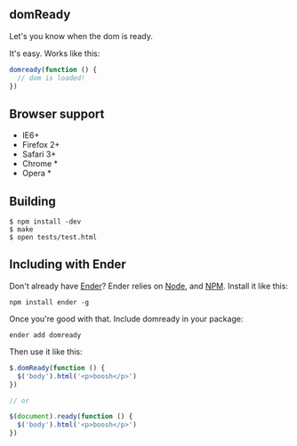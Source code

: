 domReady
--------

Let's you know when the dom is ready.

It's easy. Works like this:

``` js
domready(function () {
  // dom is loaded!
})
```

Browser support
---------------

  * IE6+
  * Firefox 2+
  * Safari 3+
  * Chrome *
  * Opera *

Building
--------

    $ npm install -dev
    $ make
    $ open tests/test.html

Including with Ender
--------------------

Don't already have [Ender](http://ender.no.de)? Ender relies on [Node](http://nodejs.org), and [NPM](http://npmjs.org). Install it like this:

    npm install ender -g

Once you're good with that. Include domready in your package:

    ender add domready

Then use it like this:

``` js
$.domReady(function () {
  $('body').html('<p>boosh</p>')
})

// or

$(document).ready(function () {
  $('body').html('<p>boosh</p>')
})
```
